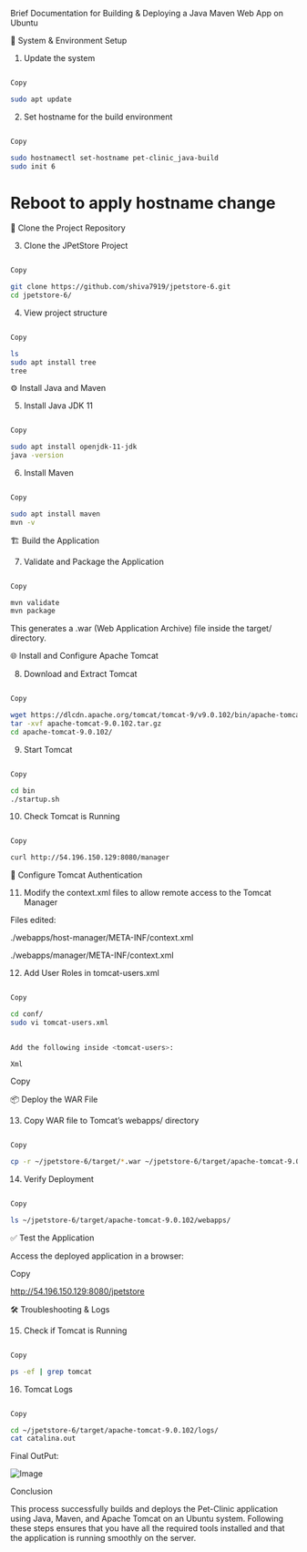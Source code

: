 Brief Documentation for Building & Deploying a Java Maven Web App on Ubuntu 

📌 System & Environment Setup 

1. Update the system
   
```bash 

Copy 

sudo apt update
```
 
2. Set hostname for the build environment 

```bash 

Copy 

sudo hostnamectl set-hostname pet-clinic_java-build 
sudo init 6
```

# Reboot to apply hostname change 
 

 

📁 Clone the Project Repository 

3. Clone the JPetStore Project 

```bash 

Copy 

git clone https://github.com/shiva7919/jpetstore-6.git 
cd jpetstore-6/
```

 
4. View project structure 

```bash 

Copy 

ls 
sudo apt install tree 
tree
```
 
⚙️ Install Java and Maven 

5. Install Java JDK 11 

```bash 

Copy 

sudo apt install openjdk-11-jdk 
java -version
```
 

6. Install Maven 

```bash 

Copy 

sudo apt install maven 
mvn -v
```
 


🏗️ Build the Application 

7. Validate and Package the Application 

```bash 

Copy 

mvn validate 
mvn package
```
 

This generates a .war (Web Application Archive) file inside the target/ directory. 

 
 🌐 Install and Configure Apache Tomcat 

8. Download and Extract Tomcat 

```bash 

Copy 

wget https://dlcdn.apache.org/tomcat/tomcat-9/v9.0.102/bin/apache-tomcat-9.0.102.tar.gz 
tar -xvf apache-tomcat-9.0.102.tar.gz 
cd apache-tomcat-9.0.102/ 
 ```

9. Start Tomcat 

```bash 

Copy 

cd bin 
./startup.sh
```
 

10. Check Tomcat is Running 

```bash 

Copy 

curl http://54.196.150.129:8080/manager
```
 

 🔐 Configure Tomcat Authentication 

11. Modify the context.xml files to allow remote access to the Tomcat Manager 

Files edited: 

./webapps/host-manager/META-INF/context.xml 

./webapps/manager/META-INF/context.xml 


12. Add User Roles in tomcat-users.xml 

```bash 

Copy 

cd conf/ 
sudo vi tomcat-users.xml 
 

Add the following inside <tomcat-users>: 

Xml 
```
Copy 

<role rolename="manager-gui"/> 
<role rolename="admin-gui"/> 
<user username="admin" password="admin123" roles="manager-gui,admin-gui"/> 
 

📦 Deploy the WAR File 

13. Copy WAR file to Tomcat’s webapps/ directory 

```bash 

Copy 

cp -r ~/jpetstore-6/target/*.war ~/jpetstore-6/target/apache-tomcat-9.0.102/webapps/ 
 ```

14. Verify Deployment 

```bash 

Copy 

ls ~/jpetstore-6/target/apache-tomcat-9.0.102/webapps/
```
 

✅ Test the Application 

Access the deployed application in a browser: 

Copy 

http://54.196.150.129:8080/jpetstore 

  
🛠️ Troubleshooting & Logs 

15. Check if Tomcat is Running 

```bash 

Copy 

ps -ef | grep tomcat
```

 16. Tomcat Logs 

```bash 

Copy 

cd ~/jpetstore-6/target/apache-tomcat-9.0.102/logs/ 
cat catalina.out
```

Final OutPut: 

![Image](https://github.com/user-attachments/assets/c1708ca1-977b-4eeb-babe-8f72dfa407f9)
 

Conclusion 

This process successfully builds and deploys the Pet-Clinic application using Java, Maven, and Apache Tomcat on an Ubuntu system. Following these steps ensures that you have all the required tools installed and that the application is running smoothly on the server. 
